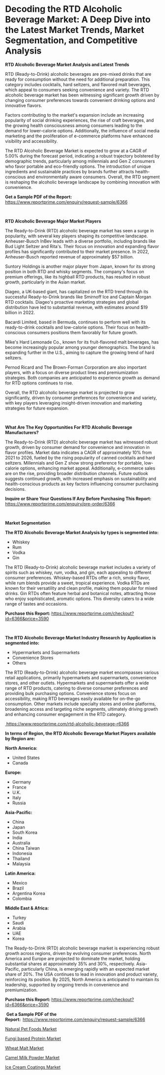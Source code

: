 <p><h1>Decoding the RTD Alcoholic Beverage Market: A Deep Dive into the Latest Market Trends, Market Segmentation, and Competitive Analysis</h1></p><p><strong>RTD Alcoholic Beverage Market Analysis and Latest Trends</strong></p>
<p><p>RTD (Ready-to-Drink) alcoholic beverages are pre-mixed drinks that are ready for consumption without the need for additional preparation. This category includes cocktails, hard seltzers, and flavored malt beverages, which appeal to consumers seeking convenience and variety. The RTD alcoholic beverage market has been witnessing significant growth driven by changing consumer preferences towards convenient drinking options and innovative flavors.</p><p>Factors contributing to the market's expansion include an increasing popularity of social drinking experiences, the rise of craft beverages, and the growing health consciousness among consumers leading to the demand for lower-calorie options. Additionally, the influence of social media marketing and the proliferation of e-commerce platforms have enhanced visibility and accessibility.</p><p>The RTD Alcoholic Beverage Market is expected to grow at a CAGR of 5.00% during the forecast period, indicating a robust trajectory bolstered by demographic trends, particularly among millennials and Gen Z consumers who favor portable and eco-friendly options. The introduction of unique ingredients and sustainable practices by brands further attracts health-conscious and environmentally aware consumers. Overall, the RTD segment is reshaping the alcoholic beverage landscape by combining innovation with convenience.</p></p>
<p><strong>Get a Sample PDF of the Report:&nbsp;</strong> <a href="https://www.reportprime.com/enquiry/request-sample/6366?utm_campaign=1133&utm_medium=2&utm_source=Github&utm_content=ia&utm_term=19032025&utm_id=rtd-alcoholic-beverage">https://www.reportprime.com/enquiry/request-sample/6366</a></p>
<p>&nbsp;</p>
<p><strong>RTD Alcoholic Beverage Major Market Players</strong></p>
<p><p>The Ready-to-Drink (RTD) alcoholic beverage market has seen a surge in popularity, with several key players shaping its competitive landscape. Anheuser-Busch InBev leads with a diverse portfolio, including brands like Bud Light Seltzer and Rita's. Their focus on innovation and expanding flavor profiles has significantly contributed to their market presence. In 2022, Anheuser-Busch reported revenue of approximately $57 billion.</p><p>Suntory Holdings is another major player from Japan, known for its strong position in both RTD and whisky segments. The company's focus on premium offerings, like its highball RTD products, has resulted in robust growth, particularly in the Asian market.</p><p>Diageo, a UK-based giant, has capitalized on the RTD trend through its successful Ready-to-Drink brands like Smirnoff Ice and Captain Morgan RTD cocktails. Diageo's proactive marketing strategies and global distribution have led to substantial revenue, with estimates around $19 billion in 2022.</p><p>Bacardi Limited, based in Bermuda, continues to perform well with its ready-to-drink cocktails and low-calorie options. Their focus on health-conscious consumers positions them favorably for future growth.</p><p>Mike's Hard Lemonade Co., known for its fruit-flavored malt beverages, has become increasingly popular among younger demographics. The brand is expanding further in the U.S., aiming to capture the growing trend of hard seltzers.</p><p>Pernod Ricard and The Brown-Forman Corporation are also important players, with a focus on diverse product lines and premiumization strategies. Both companies are anticipated to experience growth as demand for RTD options continues to rise.</p><p>Overall, the RTD alcoholic beverage market is projected to grow significantly, driven by consumer preferences for convenience and variety, with key players leveraging insight-driven innovation and marketing strategies for future expansion.</p></p>
<p>&nbsp;</p>
<p><strong>What Are The Key Opportunities For RTD Alcoholic Beverage Manufacturers?</strong></p>
<p><p>The Ready-to-Drink (RTD) alcoholic beverage market has witnessed robust growth, driven by consumer demand for convenience and innovation in flavor profiles. Market data indicates a CAGR of approximately 10% from 2021 to 2026, fueled by the rising popularity of canned cocktails and hard seltzers. Millennials and Gen Z show strong preference for portable, low-calorie options, enhancing market appeal. Additionally, e-commerce sales are on the rise, providing broader distribution channels. Future outlook suggests continued growth, with increased emphasis on sustainability and health-conscious products as key factors influencing consumer purchasing decisions.</p></p>
<p><strong>Inquire or Share Your Questions If Any Before Purchasing This Report:</strong> <a href="https://www.reportprime.com/enquiry/pre-order/6366?utm_campaign=1133&utm_medium=2&utm_source=Github&utm_content=ia&utm_term=19032025&utm_id=rtd-alcoholic-beverage">https://www.reportprime.com/enquiry/pre-order/6366</a></p>
<p>&nbsp;</p>
<p><strong>Market Segmentation</strong></p>
<p><strong>The RTD Alcoholic Beverage Market Analysis by types is segmented into:</strong></p>
<p><ul><li>Whiskey</li><li>Rum</li><li>Vodka</li><li>Gin</li></ul></p>
<p><p>The RTD (Ready-to-Drink) alcoholic beverage market includes a variety of spirits such as whiskey, rum, vodka, and gin, each appealing to different consumer preferences. Whiskey-based RTDs offer a rich, smoky flavor, while rum blends provide a sweet, tropical experience. Vodka RTDs are known for their versatility and clean profile, making them popular for mixed drinks. Gin RTDs often feature herbal and botanical notes, attracting those who enjoy sophisticated, aromatic options. This diversity caters to a wide range of tastes and occasions.</p></p>
<p><strong>Purchase this Report:&nbsp;</strong><a href="https://www.reportprime.com/checkout?id=6366&price=3590&utm_campaign=1133&utm_medium=2&utm_source=Github&utm_content=ia&utm_term=19032025&utm_id=rtd-alcoholic-beverage">https://www.reportprime.com/checkout?id=6366&price=3590</a></p>
<p>&nbsp;</p>
<p><strong>The RTD Alcoholic Beverage Market Industry Research by Application is segmented into:</strong></p>
<p><ul><li>Hypermarkets and Supermarkets</li><li>Convenience Stores</li><li>Others</li></ul></p>
<p><p>The RTD (Ready-to-Drink) alcoholic beverage market encompasses various retail applications, primarily hypermarkets and supermarkets, convenience stores, and other outlets. Hypermarkets and supermarkets offer a wide range of RTD products, catering to diverse consumer preferences and providing bulk purchasing options. Convenience stores focus on accessibility, making RTD beverages easily available for on-the-go consumption. Other markets include specialty stores and online platforms, broadening access and targeting niche segments, ultimately driving growth and enhancing consumer engagement in the RTD category.</p></p>
<p><a href="https://www.reportprime.com/rtd-alcoholic-beverage-r6366?utm_campaign=1133&utm_medium=2&utm_source=Github&utm_content=ia&utm_term=19032025&utm_id=rtd-alcoholic-beverage">&nbsp;https://www.reportprime.com/rtd-alcoholic-beverage-r6366</a></p>
<p><strong>In terms of Region, the RTD Alcoholic Beverage Market Players available by Region are:</strong></p>
<p>
    <p> <strong> North America: </strong>
        <ul>
            <li>United States</li>
            <li>Canada</li>
        </ul>
        </p> 
    <p> <strong> Europe: </strong>
        <ul>
            <li>Germany</li>
            <li>France</li>
            <li>U.K.</li>
            <li>Italy</li>
            <li>Russia</li>
        </ul>
        </p> 
    <p> <strong> Asia-Pacific: </strong>
        <ul>
            <li>China</li>
            <li>Japan</li>
            <li>South Korea</li>
            <li>India</li>
            <li>Australia</li>
            <li>China Taiwan</li>
            <li>Indonesia</li>
            <li>Thailand</li>
            <li>Malaysia</li>
        </ul>
        </p> 
    <p> <strong> Latin America: </strong>
        <ul>
            <li>Mexico</li>
            <li>Brazil</li>
            <li>Argentina Korea</li>
            <li>Colombia</li>
        </ul>
        </p> 
    <p> <strong> Middle East & Africa: </strong>
        <ul>
            <li>Turkey</li>
            <li>Saudi</li>
            <li>Arabia</li>
            <li>UAE</li>
            <li>Korea</li>
        </ul>
    </p>
    </p>
<p><p>The Ready-to-Drink (RTD) alcoholic beverage market is experiencing robust growth across regions, driven by evolving consumer preferences. North America and Europe are projected to dominate the market, holding substantial shares at approximately 35% and 30%, respectively. Asia-Pacific, particularly China, is emerging rapidly with an expected market share of 20%. The USA continues to lead in innovation and product variety, reinforcing its position. By 2025, North America is anticipated to maintain its leadership, supported by ongoing trends in convenience and premiumization.</p></p>
<p><strong>Purchase this Report: </strong><a href="https://www.reportprime.com/checkout?id=6366&price=3590&utm_campaign=1133&utm_medium=2&utm_source=Github&utm_content=ia&utm_term=19032025&utm_id=rtd-alcoholic-beverage">https://www.reportprime.com/checkout?id=6366&price=3590</a></p>
<p>&nbsp;<strong>Get a Sample PDF of the Report:&nbsp;&nbsp;</strong><a href="https://www.reportprime.com/enquiry/request-sample/6366?utm_campaign=1133&utm_medium=2&utm_source=Github&utm_content=ia&utm_term=19032025&utm_id=rtd-alcoholic-beverage">https://www.reportprime.com/enquiry/request-sample/6366</a></p>
<p><strong></strong></p>
<p><p><a href="https://github.com/knipsfilip8f/Market-Research-Report-List-1/blob/main/natural-pet-foods-market.md?utm_campaign=1133&utm_medium=2&utm_source=Github&utm_content=ia&utm_term=19032025&utm_id=rtd-alcoholic-beverage">Natural Pet Foods Market</a></p><p><a href="https://github.com/alekitanis/Market-Research-Report-List-1/blob/main/fungi-based-protein-market.md?utm_campaign=1133&utm_medium=2&utm_source=Github&utm_content=ia&utm_term=19032025&utm_id=rtd-alcoholic-beverage">Fungi based Protein Market</a></p><p><a href="https://github.com/hirtzhulstsq/Market-Research-Report-List-1/blob/main/wheat-malt-market.md?utm_campaign=1133&utm_medium=2&utm_source=Github&utm_content=ia&utm_term=19032025&utm_id=rtd-alcoholic-beverage">Wheat Malt Market</a></p><p><a href="https://github.com/azetehhasle/Market-Research-Report-List-1/blob/main/camel-milk-powder-market.md?utm_campaign=1133&utm_medium=2&utm_source=Github&utm_content=ia&utm_term=19032025&utm_id=rtd-alcoholic-beverage">Camel Milk Powder Market</a></p><p><a href="https://github.com/bilkbitsch/Market-Research-Report-List-1/blob/main/ice-cream-coatings-market.md?utm_campaign=1133&utm_medium=2&utm_source=Github&utm_content=ia&utm_term=19032025&utm_id=rtd-alcoholic-beverage">Ice Cream Coatings Market</a></p></p>